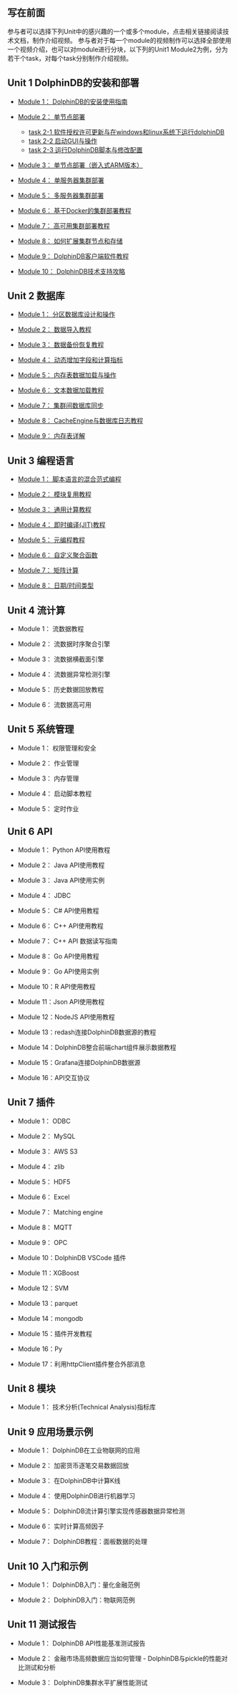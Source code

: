 ## 写在前面
参与者可以选择下列Unit中的感兴趣的一个或多个module，点击相关链接阅读技术文档，制作介绍视频。
参与者对于每一个module的视频制作可以选择全部使用一个视频介绍，也可以对module进行分块，以下列的Unit1 Module2为例，分为若干个task，对每个task分别制作介绍视频。

## Unit 1  DolphinDB的安装和部署

- [Module 1： DolphinDB的安装使用指南](https://gitee.com/dolphindb/Tutorials_CN/blob/master/dolphindb_user_guide.md)

- [Module 2： 单节点部署](https://gitee.com/dolphindb/Tutorials_CN/blob/master/standalone_server.md)

    - [task 2-1 软件授权许可更新与在windows和linux系统下运行dolphinDB](./task/Unit1/module2/task2-1.md)
    - [task 2-2 启动GUI与操作](./task/Unit1/module2/task2-2.md)
    - [task 2-3 运行DolphinDB脚本与修改配置](./task/Unit1/module2/task2-3.md)

- [Module 3： 单节点部署（嵌入式ARM版本）](https://gitee.com/dolphindb/Tutorials_CN/blob/master/ARM_standalone_deploy.md)

- [Module 4： 单服务器集群部署](https://gitee.com/dolphindb/Tutorials_CN/blob/master/single_machine_cluster_deploy.md)

- [Module 5： 多服务器集群部署](https://gitee.com/dolphindb/Tutorials_CN/blob/master/multi_machine_cluster_deploy.md)

- [Module 6： 基于Docker的集群部署教程](https://gitee.com/dolphindb/Tutorials_CN/blob/master/docker_deployment.md)

- [Module 7： 高可用集群部署教程](https://gitee.com/dolphindb/Tutorials_CN/blob/master/ha_cluster_deployment.md)

- [Module 8： 如何扩展集群节点和存储](https://gitee.com/dolphindb/Tutorials_CN/blob/master/scale_out_cluster.md)

- [Module 9： DolphinDB客户端软件教程](https://gitee.com/dolphindb/Tutorials_CN/blob/master/client_tool_tutorial.md)

- [Module 10： DolphinDB技术支持攻略](https://gitee.com/dolphindb/Tutorials_CN/blob/master/dolphindb_support.md)

## Unit 2  数据库
-  [Module 1： 分区数据库设计和操作](https://gitee.com/dolphindb/Tutorials_CN/blob/master/database.md)

-  [Module 2： 数据导入教程](https://gitee.com/dolphindb/Tutorials_CN/blob/master/import_data.md)

-  [Module 3： 数据备份恢复教程](https://gitee.com/dolphindb/Tutorials_CN/blob/master/restore-backup.md)

-  [Module 4： 动态增加字段和计算指标](https://gitee.com/dolphindb/Tutorials_CN/blob/master/add_column.md)

-  [Module 5： 内存表数据加载与操作](https://gitee.com/dolphindb/Tutorials_CN/blob/master/partitioned_in_memory_table.md)

-  [Module 6： 文本数据加载教程](https://gitee.com/dolphindb/Tutorials_CN/blob/master/import_csv.md)

-  [Module 7： 集群间数据库同步](https://gitee.com/dolphindb/Tutorials_CN/blob/master/data_synchronization_between_clusters.md)

-  [Module 8： CacheEngine与数据库日志教程](https://gitee.com/dolphindb/Tutorials_CN/blob/master/redoLog_cacheEngine.md)

-  [Module 9： 内存表详解](https://gitee.com/dolphindb/Tutorials_CN/blob/master/in_memory_table.md)

## Unit 3  编程语言

-  [Module 1： 脚本语言的混合范式编程](https://gitee.com/dolphindb/Tutorials_CN/blob/master/hybrid_programming_paradigms.md)

-  [Module 2： 模块复用教程](https://gitee.com/dolphindb/Tutorials_CN/blob/master/module_tutorial.md)

-  [Module 3： 通用计算教程](https://gitee.com/dolphindb/Tutorials_CN/blob/master/general_computing.md)

-  [Module 4： 即时编译(JIT)教程](https://gitee.com/dolphindb/Tutorials_CN/blob/master/jit.md)

-  [Module 5： 元编程教程](https://gitee.com/dolphindb/Tutorials_CN/blob/master/meta_programming.md)

-  [Module 6： 自定义聚合函数](https://gitee.com/dolphindb/Tutorials_CN/blob/master/udaf.md)

-  [Module 7： 矩阵计算](https://gitee.com/dolphindb/Tutorials_CN/blob/master/matrix.md)

-  [Module 8： 日期/时间类型](https://gitee.com/dolphindb/Tutorials_CN/blob/master/date_time.md)

## Unit 4  流计算

-  Module 1： 流数据教程

-  Module 2： 流数据时序聚合引擎

-  Module 3： 流数据横截面引擎

-  Module 4： 流数据异常检测引擎

-  Module 5： 历史数据回放教程

-  Module 6： 流数据高可用

## Unit 5  系统管理

-  Module 1：  权限管理和安全

-  Module 2：  作业管理

-  Module 3：  内存管理

-  Module 4：  启动脚本教程

-  Module 5：  定时作业

## Unit 6  API

-  Module 1： Python API使用教程

-  Module 2： Java API使用教程

-  Module 3： Java API使用实例

-  Module 4： JDBC

-  Module 5： C# API使用教程

-  Module 6： C++ API使用教程

-  Module 7： C++ API 数据读写指南

-  Module 8： Go API使用教程

-  Module 9： Go API使用实例

-  Module 10：R API使用教程

-  Module 11：Json API使用教程

-  Module 12：NodeJS API使用教程

-  Module 13：redash连接DolphinDB数据源的教程

-  Module 14：DolphinDB整合前端chart组件展示数据教程

-  Module 15：Grafana连接DolphinDB数据源

-  Module 16：API交互协议

## Unit 7  插件

-  Module 1： ODBC

-  Module 2： MySQL

-  Module 3： AWS S3

-  Module 4： zlib

-  Module 5： HDF5

-  Module 6： Excel

-  Module 7： Matching engine

-  Module 8： MQTT

-  Module 9： OPC

-  Module 10：DolphinDB VSCode 插件

-  Module 11：XGBoost

-  Module 12：SVM

-  Module 13：parquet

-  Module 14：mongodb

-  Module 15：插件开发教程

-  Module 16：Py

-  Module 17：利用httpClient插件整合外部消息

## Unit 8  模块

-  Module 1： 技术分析(Technical Analysis)指标库

## Unit 9  应用场景示例

-  Module 1： DolphinDB在工业物联网的应用

-  Module 2： 加密货币逐笔交易数据回放

-  Module 3： 在DolphinDB中计算K线 

-  Module 4： 使用DolphinDB进行机器学习

-  Module 5： DolphinDB流计算引擎实现传感器数据异常检测

-  Module 6： 实时计算高频因子

-  Module 7： DolphinDB教程：面板数据的处理

## Unit 10 入门和示例

-  Module 1： DolphinDB入门：量化金融范例

-  Module 2： DolphinDB入门：物联网范例

## Unit 11 测试报告

-  Module 1： DolphinDB API性能基准测试报告

-  Module 2： 金融市场高频数据应当如何管理 - DolphinDB与pickle的性能对比测试和分析

-  Module 3： DolphinDB集群水平扩展性能测试




